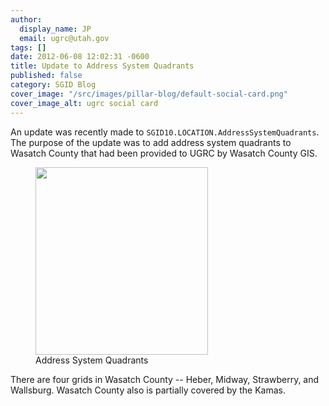 ```yaml
---
author:
  display_name: JP
  email: ugrc@utah.gov
tags: []
date: 2012-06-08 12:02:31 -0600
title: Update to Address System Quadrants
published: false
category: SGID Blog
cover_image: "/src/images/pillar-blog/default-social-card.png"
cover_image_alt: ugrc social card
---
```


An update was recently made to `SGID10.LOCATION.AddressSystemQuadrants`. The purpose of the update was to add address system quadrants to Wasatch County that had been provided to UGRC by Wasatch County GIS.

<figure class="caption caption--left"><a href="/images/404.png"><img class="caption__image" title="Address System Quadrants" src="/images/404.png" alt="" width="276" height="300" /></a><figcaption class="caption__text">Address System Quadrants</figcaption></figure>

There are four grids in Wasatch County -- Heber, Midway, Strawberry, and Wallsburg. Wasatch County also is partially covered by the Kamas.
